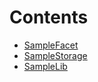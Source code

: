 

# Contents
- [SampleFacet](SampleFacet.sol/contract.SampleFacet.md)
- [SampleStorage](SampleLib.sol/struct.SampleStorage.md)
- [SampleLib](SampleLib.sol/library.SampleLib.md)
